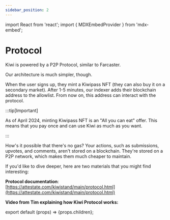 ```yaml
---
sidebar_position: 2
---
```


import React from 'react';
import { MDXEmbedProvider } from 'mdx-embed';

# Protocol

Kiwi is powered by a P2P Protocol, similar to Farcaster.

Our architecture is much simpler, though.

When the user signs up, they mint a Kiwipass NFT (they can also buy it on a secondary market). After 1-5 minutes, our indexer adds their blockchain address to the allowlist. From now on, this address can interact with the protocol.

:::tip[Important]

As of April 2024, minting Kiwipass NFT is an "All you can eat" offer. This means that you pay once and can use Kiwi as much as you want.

:::

How's it possible that there's no gas? Your actions, such as submissions, upvotes, and comments, aren't stored on a blockchain. They're stored on a P2P network, which makes them much cheaper to maintain.

If you'd like to dive deeper, here are two materials that you might find interesting:

**Protocol documentation**:
<u>[https://attestate.com/kiwistand/main/protocol.html](https://attestate.com/kiwistand/main/protocol.html)</u>

**Video from Tim explaining how Kiwi Protocol works:**
<YouTube youTubeId="Rys5UEi2SWg" />

export default (props) => <MDXEmbedProvider>{props.children}</MDXEmbedProvider>;
